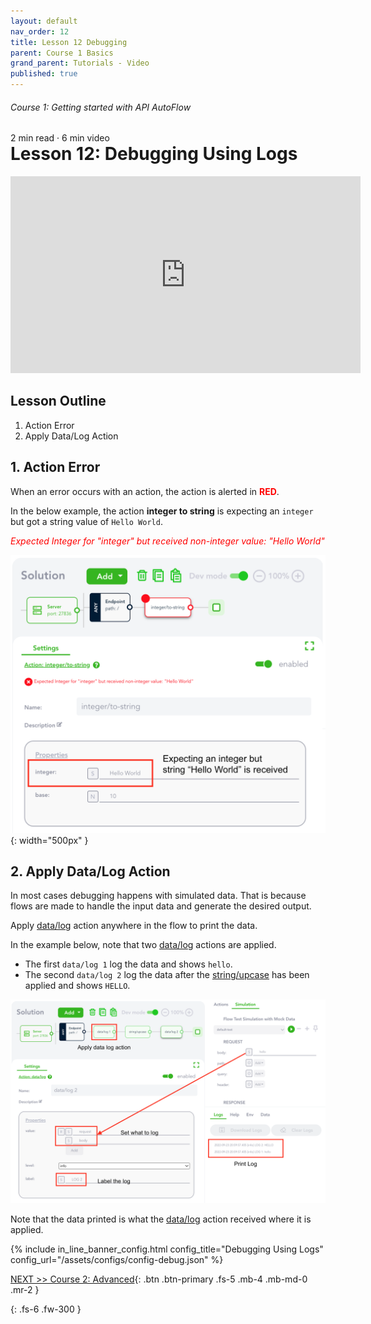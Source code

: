 ```yaml
---
layout: default
nav_order: 12
title: Lesson 12 Debugging
parent: Course 1 Basics
grand_parent: Tutorials - Video
published: true
---
```

<h6>Course 1: Getting started with API AutoFlow</h6>
2 min read · 6 min video
<h1 style="margin-top:0">Lesson 12: Debugging Using Logs</h1>

<iframe width="560" height="315" src="https://www.youtube.com/embed/YQWm1RBIlkI" title="YouTube video player" frameborder="0" allow="accelerometer; autoplay; clipboard-write; encrypted-media; gyroscope; picture-in-picture" allowfullscreen></iframe>

## Lesson Outline

1. Action Error
2. Apply Data/Log Action

## 1\. Action Error

When an error occurs with an action, the action is alerted in <span style="color:red">**RED**</span>.

In the below example, the action **integer to string** is expecting an `integer` but got a string value of `Hello World`.

<span style="color:red">*Expected Integer for "integer" but received non-integer value: "Hello World"*</span>

![Debugging](/assets/images/tutorial-debug.png){: width="500px" }

## 2\. Apply Data/Log Action

In most cases debugging happens with simulated data. That is because flows are made to handle the input data and generate the desired output.

Apply [data/log](/docs/internal-actions/data/log/) action anywhere in the flow to print the data.

In the example below, note that two [data/log](/docs/internal-actions/data/log/) actions are applied.

* The first `data/log 1` log the data and shows `hello`.
* The second `data/log 2` log the data after the [string/upcase](/docs/internal-actions/string/upcase/) has been applied and shows `HELLO`.

![Debugging](/assets/images/tutorial-debug-1.png)

Note that the data printed is what the [data/log](/docs/internal-actions/data/log/) action received where it is applied.

{% include in_line_banner_config.html config_title="Debugging Using Logs" config_url="/assets/configs/config-debug.json" %}

[NEXT >> Course 2: Advanced](/docs/tutorial-video/course-2-creating-solutions/){: .btn .btn-primary .fs-5 .mb-4 .mb-md-0 .mr-2 }


{: .fs-6 .fw-300 }